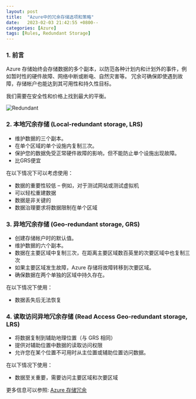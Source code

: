 ```yaml
---
layout: post
title:  "Azure中的冗余存储选项和策略"
date:   2023-02-03 21:42:55 +0800--
categories: [Azure]
tags: [Rules, Redundant Storage]  
---
```


### 1. 前言

Azure 存储始终会存储数据的多个副本，以防范各种计划内和计划外的事件，例如暂时性的硬件故障、网络中断或断电、自然灾害等。 冗余可确保即使遇到故障，存储帐户也能达到其可用性和持久性目标。

我们需要在安全性和价格上找到最大的平衡。

![Redundant](https://ssw.com.au/rules/static/b8e687da6193dae51bf6ebd0a3067301/d7854/azure-graphic.jpg)

### 2. 本地冗余存储 (Local-redundant storage, LRS)

- 维护数据的三个副本。
- 在单个区域的单个设施内复制三次。
- 保护您的数据免受正常硬件故障的影响，但不能防止单个设施出现故障。
- 比GRS便宜
  
在以下情况下可以考虑使用：

- 数据的重要性较低 – 例如，对于测试网站或测试虚拟机
- 可以轻松重建数据
- 数据是非关键的
- 数据治理要求将数据限制在单个区域

### 3. 异地冗余存储 (Geo-redundant storage, GRS)

- 创建存储帐户时的默认值。
- 维护数据的六个副本。
- 数据在主要区域中复制三次，在距离主要区域数百英里的次要区域中也复制三次
- 如果主要区域发生故障，Azure 存储将故障转移到次要区域。
- 确保数据在两个单独的区域中持久存在。

在以下情况下使用：

- 数据丢失后无法恢复

### 4. 读取访问异地冗余存储 (Read Access Geo-redundant storage, LRS)

- 将数据复制到辅助地理位置（与 GRS 相同）
- 提供对辅助位置中数据的读取访问权限
- 允许您在某个位置不可用时从主位置或辅助位置访问数据。
  
在以下情况下使用：

- 数据至关重要，需要访问主要区域和次要区域

更多信息可以参照: [Azure 存储冗余](https://learn.microsoft.com/zh-cn/azure/storage/common/storage-redundancy)